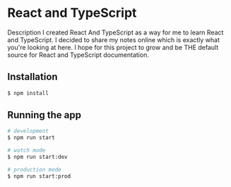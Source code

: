 # React and TypeScript
Description
I created React And TypeScript as a way for me to learn React and TypeScript. I decided to share my notes online which is exactly what you're looking at here. I hope for this project to grow and be THE default source for React and TypeScript documentation.

## Installation

```bash
$ npm install
```

## Running the app

```bash
# development
$ npm run start

# watch mode
$ npm run start:dev

# production mode
$ npm run start:prod
```